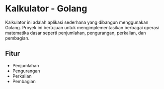 # Kalkulator - Golang

Kalkulator ini adalah aplikasi sederhana yang dibangun menggunakan Golang. Proyek ini bertujuan untuk mengimplementasikan berbagai operasi matematika dasar seperti penjumlahan, pengurangan, perkalian, dan pembagian.

## Fitur
- Penjumlahan
- Pengurangan
- Perkalian
- Pembagian
